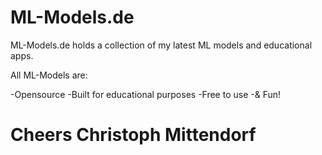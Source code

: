 # ML-Models.de

ML-Models.de holds a collection of my latest ML models and educational apps.

All ML-Models are:

-Opensource
-Built for educational purposes
-Free to use
-& Fun!
# Cheers Christoph Mittendorf
